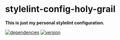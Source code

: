 # stylelint-config-holy-grail

**This is just my personal stylelint configuration.**

[![dependencies](https://img.shields.io/david/chrisguttandin/stylelint-config-holy-grail.svg?style=flat-square)](https://www.npmjs.com/package/stylelint-config-holy-grail)
[![version](https://img.shields.io/npm/v/stylelint-config-holy-grail.svg?style=flat-square)](https://www.npmjs.com/package/stylelint-config-holy-grail)
